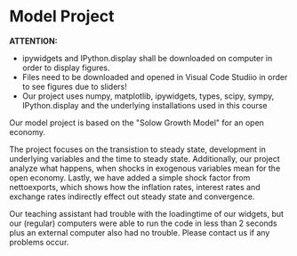 # Model Project

**ATTENTION:** <br>
- ipywidgets and IPython.display shall be downloaded on computer in order to display figures. <br>
- Files need to be downloaded and opened in Visual Code Studiio in order to see figures due to sliders! <br>
- Our project uses numpy, matplotlib, ipywidgets, types, scipy, sympy, IPython.display and the underlying installations used in this course <br>

Our model project is based on the "Solow Growth Model" for an open economy.

The project focuses on the transistion to steady state, development in underlying variables and the time to steady state. 
Additionally, our project analyze what happens, when shocks in exogenous variables mean for the open economy. 
Lastly, we have added a simple shock factor from nettoexports, which shows how the inflation rates, interest rates and exchange rates indirectly effect out steady state and convergence. 



Our teaching assistant had trouble with the loadingtime of our widgets, but our (regular) computers were able to run the code in less than 2 seconds plus an external computer also had no trouble. Please contact us if any problems occur. 


